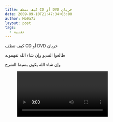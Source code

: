 ```yaml
---
title: كيف تنظف CD أو DVD خربان
date: 2009-09-10T21:47:34+03:00
author: Mo9a7i
layout: post
tags:
  - تقنية
---
```

كيف تنظف CD أو DVD خربان  
  
طالعوا الفديو وإن شاء الله تفهمونه
  
وإن شاء الله يكون بسيط الشرح  

<figure class="video_container">
  <video controls="true" allowfullscreen="true">
    <source src="/assets/files/2009/06/cd.mp4" type="video/mp4">
  </video>
</figure>
